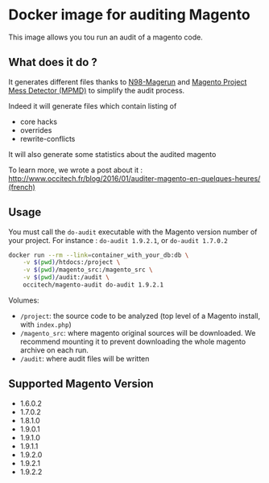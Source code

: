 # Docker image for auditing Magento

This image allows you tou run an audit of a magento code.

## What does it do ?

It generates different files thanks to [N98-Magerun](https://github.com/netz98/n98-magerun) and [Magento Project Mess Detector (MPMD)](https://github.com/AOEpeople/mpmd) to simplify the audit process.

Indeed it will generate files which contain listing of
* core hacks
* overrides
* rewrite-conflicts

It will also generate some statistics about the audited magento

To learn more, we wrote a post about it :
[http://www.occitech.fr/blog/2016/01/auditer-magento-en-quelques-heures/ (french)](http://www.occitech.fr/blog/2016/01/auditer-magento-en-quelques-heures/)

## Usage

You must call the `do-audit` executable with the Magento version number of your project. For instance : `do-audit 1.9.2.1`, or `do-audit 1.7.0.2`

```bash
docker run --rm --link=container_with_your_db:db \
	-v $(pwd)/htdocs:/project \
	-v $(pwd)/magento_src:/magento_src \
	-v $(pwd)/audit:/audit \
	occitech/magento-audit do-audit 1.9.2.1
```

Volumes:

* `/project`: the source code to be analyzed (top level of a Magento install, with `index.php`)
* `/magento_src`: where magento original sources will be downloaded. We recommend mounting it to prevent downloading the whole magento archive on each run.
* `/audit`: where audit files will be written

## Supported Magento Version

* 1.6.0.2
* 1.7.0.2
* 1.8.1.0
* 1.9.0.1
* 1.9.1.0
* 1.9.1.1
* 1.9.2.0
* 1.9.2.1
* 1.9.2.2
